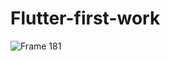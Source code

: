 # Flutter-first-work
![Frame 181](https://user-images.githubusercontent.com/114768158/204103747-518674cb-1aaf-447b-9d38-c4ffb7f1b41f.png)
